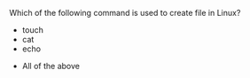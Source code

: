 Which of the following command is used to create file in Linux?
* touch
* cat
* echo
+ All of the above
